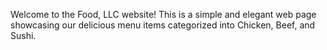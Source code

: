 Welcome to the Food, LLC website! This is a simple and elegant web page showcasing our delicious menu items categorized into Chicken, Beef, and Sushi.
